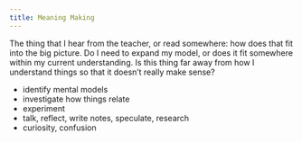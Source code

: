 ```yaml
---
title: Meaning Making
---
```


The thing that I hear from the teacher, or read somewhere: how does that fit into the big picture. Do I need to expand my model, or does it fit somewhere within my current understanding. Is this thing far away from how I understand things so that it doesn’t really make sense?

- identify mental models
- investigate how things relate
- experiment
- talk, reflect, write notes, speculate, research
- curiosity, confusion
